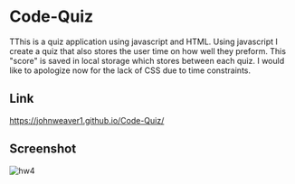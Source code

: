 # Code-Quiz
TThis is a quiz application using javascript and HTML. Using javascript I create a quiz that also stores the user time on how well they preform. This "score" is saved in local storage which stores between each quiz. I would like to apologize now for the lack of CSS due to time constraints. 
## Link
https://johnweaver1.github.io/Code-Quiz/
## Screenshot
![hw4](https://user-images.githubusercontent.com/110701898/195217785-0e595b59-742f-4d00-ae5c-fb4df30bd2a6.png)
